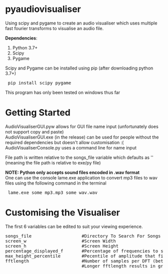 # pyaudiovisualiser
Using scipy and pygame to create an audio visualiser which uses multiple fast fourier transforms to visualise an audio file.

<b>Dependencies</b>:<ol>
<li>Python 3.7+</li>
<li>Scipy</li>
<li>Pygame</li>
</ol>

Scipy and Pygame can be installed using pip (after downloading python 3.7+)
<pre> pip install scipy pygame</pre>

This program has only been tested on windows thus far

# Getting Started
AudioVisualiserGUI.pyw allows for GUI file name input (unfortunately does not support copy and paste)<br>
AudioVisualiserGUI.exe (in the release) can be used for people without the required dependencies but doesn't allow customisation :(<br>
AudioVisualiserConsole.py uses a command line for name input <br>

File path is written relative to the songs_file variable which defaults as '' (meaning the file path is relative to exe/py file)

<b>NOTE: Python only accepts sound files encoded in .wav format</b><br>
One can use the console lame.exe application to convert mp3 files to wav files using the following command in the terminal
<pre> lame.exe some_mp3.mp3 some_wav.wav</pre>

# Customising the Visualiser
The first 6 variables can be edited to suit your viewing experience.
<pre>
songs_file                   #Directory To Search For Songs :) [the path finding is relative to this]
screen_w                     #Screen Width
screen_h                     #Screen Height
percentage_displayed_f       #Percentage of frequencies to show (Removes higher frequencies) Range = [0, 1]
max_height_percentile        #Pecentile of amplitude that fills the entire height of screen Range = (0, 100]
fftlength                    #Number of samples per DFT (better to be a power of 2) 
                             #Longer fftlength results in greater frequency resolution but worse time resolution
</pre>

